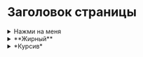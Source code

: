 # Заголовок страницы

<details>
<summary>Нажми на меня</summary>

* Abc
* Abc

</details>

<details>
<summary>**Жирный**</summary>

- **Abc**
- Abc

</details>

<details>
<summary>*Курсив*</summary>

- *Abc*
- Abc

</details>